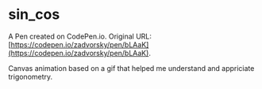 # sin_cos

A Pen created on CodePen.io. Original URL: [https://codepen.io/zadvorsky/pen/bLAaK](https://codepen.io/zadvorsky/pen/bLAaK).

Canvas animation based on a gif that helped me understand and appriciate trigonometry.
